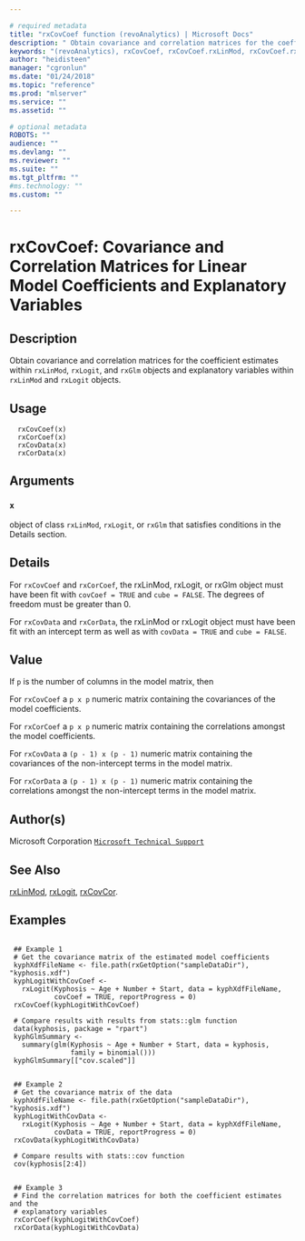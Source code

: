```yaml
--- 

# required metadata 
title: "rxCovCoef function (revoAnalytics) | Microsoft Docs" 
description: " Obtain covariance and correlation matrices for the coefficient estimates within rxLinMod,  rxLogit, and rxGlm objects and explanatory variables within rxLinMod and rxLogit objects. " 
keywords: "(revoAnalytics), rxCovCoef, rxCovCoef.rxLinMod, rxCovCoef.rxLogit, rxCovCoef.rxGlm, rxCorCoef, rxCorCoef.rxLinMod, rxCorCoef.rxLogit, rxCorCoef.rxGlm, rxCovData, rxCovData.rxLinMod, rxCovData.rxLogit, rxCorData, rxCorData.rxLinMod, rxCorData.rxLogit, models, regression" 
author: "heidisteen" 
manager: "cgronlun" 
ms.date: "01/24/2018" 
ms.topic: "reference" 
ms.prod: "mlserver" 
ms.service: "" 
ms.assetid: "" 

# optional metadata 
ROBOTS: "" 
audience: "" 
ms.devlang: "" 
ms.reviewer: "" 
ms.suite: "" 
ms.tgt_pltfrm: "" 
#ms.technology: "" 
ms.custom: "" 

--- 
```
















 # rxCovCoef: Covariance and Correlation Matrices for Linear Model Coefficients and Explanatory Variables 
 ## Description

Obtain covariance and correlation matrices for the coefficient estimates within `rxLinMod`, 
`rxLogit`, and `rxGlm` objects and
explanatory variables within `rxLinMod` and `rxLogit` objects.


 ## Usage

```   
  rxCovCoef(x)
  rxCorCoef(x)
  rxCovData(x)
  rxCorData(x)

```

 ## Arguments



 ### `x`
 object of class `rxLinMod`, `rxLogit`, or `rxGlm` that  satisfies conditions in the Details section. 



 ## Details

For `rxCovCoef` and `rxCorCoef`, the rxLinMod, rxLogit, or rxGlm object must
have been fit with `covCoef = TRUE` and `cube = FALSE`. The degrees
of freedom must be greater than 0.

For `rxCovData` and `rxCorData`, the rxLinMod or rxLogit object must
have been fit with an intercept term as well as with `covData = TRUE` and
`cube = FALSE`.


 ## Value

If `p` is the number of columns in the model matrix, then

For `rxCovCoef` a `p x p` numeric matrix containing the
covariances of the model coefficients.

For `rxCorCoef` a `p x p` numeric matrix containing the
correlations amongst the model coefficients.

For `rxCovData` a `(p - 1) x (p - 1)`
numeric matrix containing the covariances of the non-intercept terms in the
model matrix.

For `rxCorData` a `(p - 1) x (p - 1)`
numeric matrix containing the correlations amongst the non-intercept terms in
the model matrix.

 ## Author(s)
 Microsoft Corporation [`Microsoft Technical Support`](https://go.microsoft.com/fwlink/?LinkID=698556&clcid=0x409)


 ## See Also

[rxLinMod](rxLinMod.md),
[rxLogit](rxLogit.md),
[rxCovCor](rxCovCor.md).

 ## Examples

 ```

  ## Example 1
  # Get the covariance matrix of the estimated model coefficients
  kyphXdfFileName <- file.path(rxGetOption("sampleDataDir"), "kyphosis.xdf")
  kyphLogitWithCovCoef <-
    rxLogit(Kyphosis ~ Age + Number + Start, data = kyphXdfFileName,
            covCoef = TRUE, reportProgress = 0)
  rxCovCoef(kyphLogitWithCovCoef)

  # Compare results with results from stats::glm function
  data(kyphosis, package = "rpart")
  kyphGlmSummary <-
    summary(glm(Kyphosis ~ Age + Number + Start, data = kyphosis,
                family = binomial()))
  kyphGlmSummary[["cov.scaled"]]


  ## Example 2
  # Get the covariance matrix of the data
  kyphXdfFileName <- file.path(rxGetOption("sampleDataDir"), "kyphosis.xdf")
  kyphLogitWithCovData <-
    rxLogit(Kyphosis ~ Age + Number + Start, data = kyphXdfFileName,
            covData = TRUE, reportProgress = 0)
  rxCovData(kyphLogitWithCovData)

  # Compare results with stats::cov function
  cov(kyphosis[2:4])


  ## Example 3
  # Find the correlation matrices for both the coefficient estimates and the
  # explanatory variables
  rxCorCoef(kyphLogitWithCovCoef)
  rxCorData(kyphLogitWithCovData)
```



